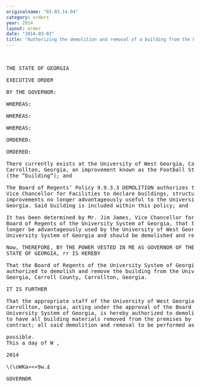 ```yaml
---
originalname: "03.03.14.04"
category: orders
year: 2014
layout: order
date: "2014-03-03"
title: "Authorizing the demolition and removal of a building from the University of West Georgia"
---
```

<pre>
    

THE STATE OF GEORGIA

EXECUTIVE ORDER

BY THE GOVERNOR:

WHEREAS:

WHEREAS:

WHEREAS:

ORDERED:

ORDERED:

There currently exists at the University of West Georgia, Carroll County,
Carrollton, Georgia, an improvement known as the Football Storage (#0043),
(the “building”); and

The Board of Regents’ Policy 9.9.3.3 DEMOLITION authorizes the Chancellor or
Vice Chancellor for Facilities to declare buildings, structures and other
improvements no longer advantageously useful to the University System of
Georgia. Said building is included within this policy; and

It has been determined by Mr. Jim James, Vice Chancellor for Facilities of the
Board of Regents of the University System of Georgia, that the building can no
longer be advantageously used by the University of West Georgia or the
University System of Georgia and should be demolished and removed.

Now, THEREFORE, BY THE POWER VESTED IN ME AS GOVERNOR OF THE
STATE OF GEORGIA, rr IS HEREBY

That the Board of Regents of the University System of Georgia is hereby
authorized to demolish and remove the building from the University of West
Georgia, Carroll County, Carrollton, Georgia.

IT IS FURTHER

That the appropriate staff of the University of West Georgia, Carroll County,
Carrollton, Georgia, acting under the approval of the Board of Regents of the
University System of Georgia, is hereby authorized to demolish the building and
to have all building materials removed from the premises by public works
contract; all said demolition and removal to be performed as expeditiously as

possible.
This a day of W ,

2014

\(\oWKa»«»9w.£

GOVERNOR

</pre>
